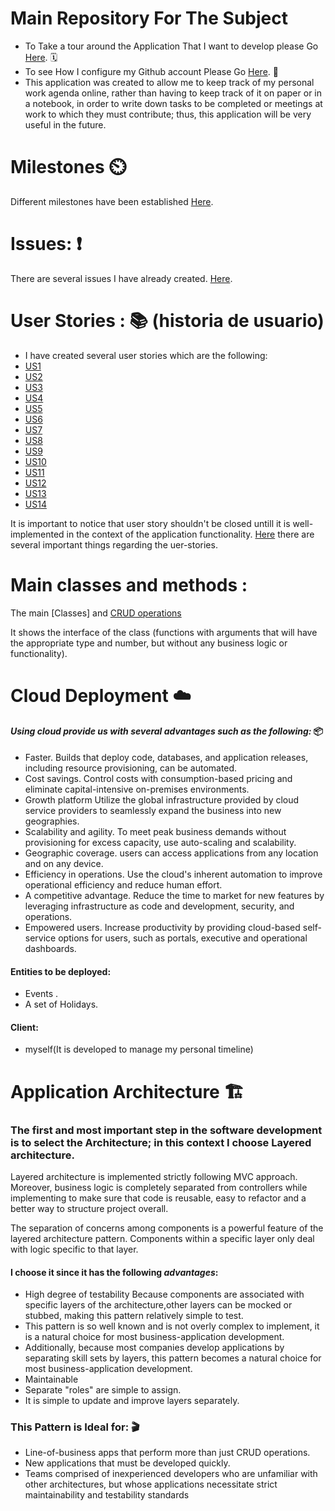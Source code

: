 


# Main Repository For The Subject
- To Take a tour around the Application That I want to develop please Go [Here](https://github.com/khawla-k-banydomi/schedulerapi/blob/main/doc/MS0_Description.md). 🗓️
- To see How I configure my Github account Please Go [Here](https://github.com/khawla-k-banydomi/schedulerapi/blob/main/doc/Configuration.md). 🔧
- This application was created to allow me to keep track of my personal work agenda online, rather than having to keep track of it on paper or in a notebook, in order to write down tasks to be completed or meetings at work to which they must contribute; thus, this application will be very useful in the future.



# Milestones ⏲️
Different milestones have been established [Here](https://github.com/khawla-k-banydomi/schedulerapi/milestones).
# Issues: ❗
There are several issues I have already created. [Here](https://github.com/khawla-k-banydomi/schedulerapi/issues).
# User Stories : 📚 (historia de usuario) 
- I have created several user stories which are the following:<br>
- [US1](https://github.com/khawla-k-banydomi/schedulerapi/issues/6)<br>
- [US2](https://github.com/khawla-k-banydomi/schedulerapi/issues/7)<br>
- [US3](https://github.com/khawla-k-banydomi/schedulerapi/issues/8)<br>
- [US4](https://github.com/khawla-k-banydomi/schedulerapi/issues/9)<br>
- [US5](https://github.com/khawla-k-banydomi/schedulerapi/issues/10)<br>
- [US6](https://github.com/khawla-k-banydomi/schedulerapi/issues/11)<br>
- [US7](https://github.com/khawla-k-banydomi/schedulerapi/issues/12)<br>
- [US8](https://github.com/khawla-k-banydomi/schedulerapi/issues/13)<br>
- [US9](https://github.com/khawla-k-banydomi/schedulerapi/issues/14)<br>
- [US10](https://github.com/khawla-k-banydomi/schedulerapi/issues/15)<br>
- [US11](https://github.com/khawla-k-banydomi/schedulerapi/issues/16)<br>
- [US12](https://github.com/khawla-k-banydomi/schedulerapi/issues/17)<br>
- [US13](https://github.com/khawla-k-banydomi/schedulerapi/issues/18)<br>
- [US14](https://github.com/khawla-k-banydomi/schedulerapi/issues/19)<br>

It is important to notice that user story shouldn't be closed untill it is well-implemented in the context of the application functionality.
[Here](https://gist.github.com/seanh/8a5b7b36d5c4fdfcfbd3b42506296968) there are several important things regarding the uer-stories.


# Main classes and methods :
The main [Classes] and [CRUD operations](https://github.com/khawla-k-banydomi/schedulerapi/tree/main/src/controllers)

It shows the interface of the class (functions with arguments that will have the appropriate type and number, but without any business logic or functionality).


# Cloud Deployment ☁️
#### *Using cloud provide us with several advantages such as the following:* 📦
- Faster. Builds that deploy code, databases, and application releases, including resource provisioning, can be automated.
- Cost savings. Control costs with consumption-based pricing and eliminate capital-intensive on-premises environments.
- Growth platform Utilize the global infrastructure provided by cloud service providers to seamlessly expand the business into new geographies.
- Scalability and agility. To meet peak business demands without provisioning for excess capacity, use auto-scaling and scalability.
- Geographic coverage. users can access applications from any location and on any device.
- Efficiency in operations. Use the cloud's inherent automation to improve operational efficiency and reduce human effort.
- A competitive advantage. Reduce the time to market for new features by leveraging infrastructure as code and development, security, and operations.
- Empowered users. Increase productivity by providing cloud-based self-service options for users, such as portals, executive and operational dashboards.


#### Entities to be deployed:
- Events .
- A set of Holidays.

#### Client:
- myself(It is developed to manage my personal timeline)


 
 # Application Architecture 🏗️
### The first and most important step in the software development is to select the Architecture; in this context I choose Layered architecture.

Layered architecture is implemented strictly following MVC approach. Moreover, business logic is 
completely separated from controllers while implementing to make sure that code is reusable, 
easy to refactor and a better way to structure project overall.

The separation of concerns among components is a powerful feature of the layered architecture pattern.
Components within a specific layer only deal with logic specific to that layer.


#### I choose it since it has the following *advantages*:
- High degree of testability Because components are associated with specific layers of the architecture,other layers can be mocked or stubbed, making this pattern relatively simple to test.
- This pattern is so well known and is not overly complex to implement, it is a natural choice for most business-application development.
- Additionally, because most companies develop applications by separating skill sets by layers, this pattern becomes a natural choice for most business-application development.
- Maintainable
- Separate "roles" are simple to assign.
- It is simple to update and improve layers separately.

### This Pattern is Ideal for:    🎬

- Line-of-business apps that perform more than just CRUD operations.
- New applications that must be developed quickly.
- Teams comprised of inexperienced developers who are unfamiliar with other architectures, but whose applications necessitate strict maintainability and testability standards

 
 
 
